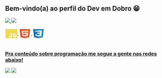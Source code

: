 ## Bem-vindo(a) ao perfil do Dev em Dobro 😁

 <div>
   <a href="https://github.com/king-loan">
   <img height="180em" src="https://github-readme-stats.vercel.app/api?username=king-loan&show_icons=true&theme=tokyonight&include_all_commits=true&count_private=true"/>
   <img height="180em" src="https://github-readme-stats.vercel.app/api/top-langs/?username=king-loan&layout=compact&langs_count=6&theme=tokyonight"/>
</div>
    
<div style="display: inline_block"><br>
  <img align="center" alt="Js" height="30" width="40" src="https://raw.githubusercontent.com/devicons/devicon/master/icons/javascript/javascript-plain.svg ">
  <img align="center" alt="HTML" height="30" width="40" src="https://raw.githubusercontent.com/devicons/devicon/master/icons/html5/html5-original.svg ">
  <img align="center" alt="CSS" height="30" width="40" src="https://raw.githubusercontent.com/devicons/devicon/master/icons/css3/css3-original.svg ">
</div>
 
<br>
 
### Pra conteúdo sobre programação me segue a gente nas redes abaixo!
 
<div>
  <a href = "mailto:loanvitorio69@gmail.com"><img src="https://img.shields.io/badge/-Gmail-%23333?style=for-the-badge&logo=gmail&logoColor=white" alvo ="_blank"></a>
  <a href="(https://www.linkedin.com/in/loan-vitorio-53198b243/)" target="_blank"><img src="https://img.shields.io/bade/-LinkedIn-%230077B5?style= for-thebadge&logo=linkedin&logoColor=white" target="_blank"></a>
</div>

